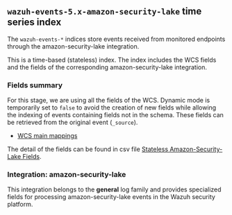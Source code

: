 ## `wazuh-events-5.x-amazon-security-lake` time series index

The `wazuh-events-*` indices store events received from monitored endpoints through the amazon-security-lake integration.

This is a time-based (stateless) index. The index includes the WCS fields and the fields of the corresponding amazon-security-lake integration.

### Fields summary

For this stage, we are using all the fields of the WCS. Dynamic mode is temporarily set to `false` to avoid the creation of new fields while allowing the indexing of events containing fields not in the schema. These fields can be retrieved from the original event (`_source`).

- [WCS main mappings](../../stateless/docs/fields.csv)

The detail of the fields can be found in csv file [Stateless Amazon-Security-Lake Fields](fields.csv).

### Integration: amazon-security-lake

This integration belongs to the **general** log family and provides specialized fields for processing amazon-security-lake events in the Wazuh security platform.
